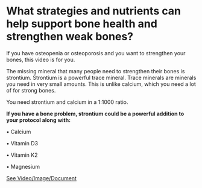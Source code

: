 # What strategies and nutrients can help support bone health and strengthen weak bones?

If you have osteopenia or osteoporosis and you want to strengthen your bones, this video is for you.

The missing mineral that many people need to strengthen their bones is strontium. Strontium is a powerful trace mineral. Trace minerals are minerals you need in very small amounts. This is unlike calcium, which you need a lot of for strong bones.

You need strontium and calcium in a 1:1000 ratio.

**If you have a bone problem, strontium could be a powerful addition to your protocol along with:**

• Calcium

• Vitamin D3

• Vitamin K2

• Magnesium

 [See Video/Image/Document](https://hls-player.drberg.com/asset?path=migrated-assets/the-missing-mineral-in-strong-bones)